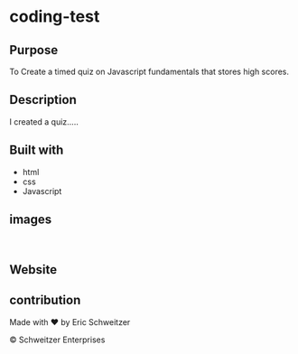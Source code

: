 # coding-test

## Purpose

To Create a timed quiz on Javascript fundamentals that stores high scores. 

## Description

I created a quiz.....


## Built with
* html
* css
* Javascript

## images

![]()
![]()
![]()
![]()
![]()

## Website


## contribution
Made with ❤️ by Eric Schweitzer 

&copy; Schweitzer Enterprises